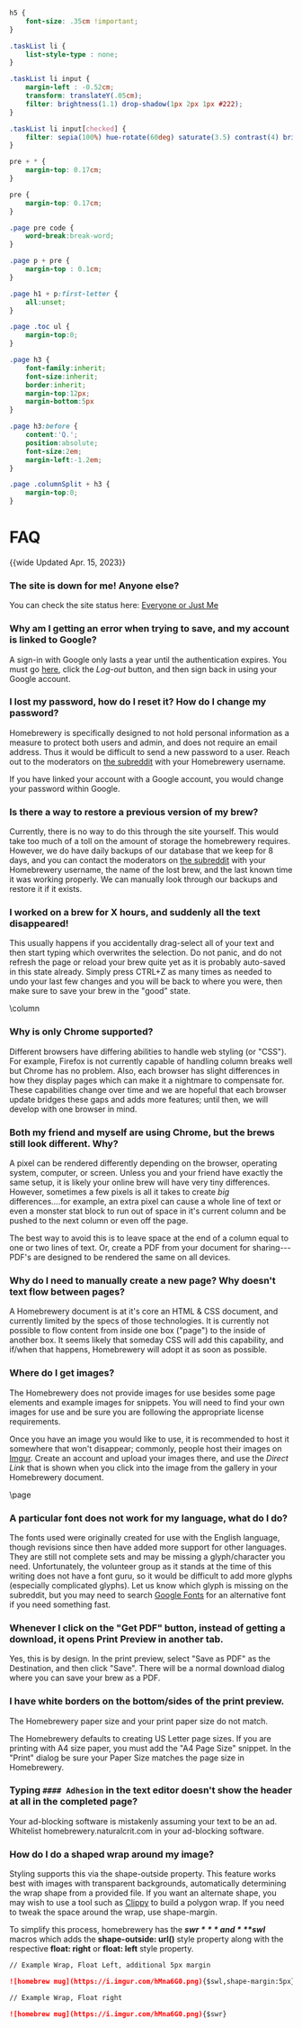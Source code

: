 ```css
h5 {
	font-size: .35cm !important;
}

.taskList li {
	list-style-type : none;
}

.taskList li input {
	margin-left : -0.52cm;
	transform: translateY(.05cm);
	filter: brightness(1.1) drop-shadow(1px 2px 1px #222);
}

.taskList li input[checked] {
	filter: sepia(100%) hue-rotate(60deg) saturate(3.5) contrast(4) brightness(1.1) drop-shadow(1px 2px 1px #222);
}

pre + * {
	margin-top: 0.17cm;
}

pre {
	margin-top: 0.17cm;
}

.page pre code {
	word-break:break-word;
}

.page p + pre {
	margin-top : 0.1cm;
}

.page h1 + p:first-letter {
	all:unset;
}

.page .toc ul {
	margin-top:0;
}

.page h3 {
	font-family:inherit;
	font-size:inherit;
	border:inherit;
	margin-top:12px;
	margin-bottom:5px
}

.page h3:before {
	content:'Q.';
	position:absolute;
	font-size:2em;
	margin-left:-1.2em;	
}

.page .columnSplit + h3 {
	margin-top:0;
}
```

# FAQ
{{wide Updated Apr. 15, 2023}}


### The site is down for me! Anyone else?

You can check the site status here: [Everyone or Just Me](https://downforeveryoneorjustme.com/homebrewery.naturalcrit.com)


### Why am I getting an error when trying to save, and my account is linked to Google?

A sign-in with Google only lasts a year until the authentication expires.  You must go [here](https://www.naturalcrit.com/login), click the *Log-out* button, and then sign back in using your Google account.

### I lost my password, how do I reset it?  How do I change my password?

Homebrewery is specifically designed to not hold personal information as a measure to protect both users and admin, and does not require an email address.  Thus it would be difficult to send a new password to a user.  Reach out to the moderators on [the subreddit](https://www.reddit.com/r/homebrewery) with your Homebrewery username.  

If you have linked your account with a Google account, you would change your password within Google.

### Is there a way to restore a previous version of my brew?

Currently, there is no way to do this through the site yourself. This would take too much of a toll on the amount of storage the homebrewery requires. However, we do have daily backups of our database that we keep for 8 days, and you can contact the moderators on [the subreddit](https://www.reddit.com/r/homebrewery) with your Homebrewery username, the name of the lost brew, and the last known time it was working properly. We can manually look through our backups and restore it if it exists.

### I worked on a brew for X hours, and suddenly all the text disappeared!

This usually happens if you accidentally drag-select all of your text and then start typing which overwrites the selection. Do not panic, and do not refresh the page or reload your brew quite yet as it is probably auto-saved in this state already. Simply press CTRL+Z as many times as needed to undo your last few changes and you will be back to where you were, then make sure to save your brew in the "good" state.

\column

### Why is only Chrome supported?

Different browsers have differing abilities to handle web styling (or "CSS").  For example, Firefox is not currently capable of handling column breaks well but Chrome has no problem.  Also, each browser has slight differences in how they display pages which can make it a nightmare to compensate for.  These capabilities change over time and we are hopeful that each browser update bridges these gaps and adds more features; until then, we will develop with one browser in mind.

### Both my friend and myself are using Chrome, but the brews still look different.  Why?

A pixel can be rendered differently depending on the browser, operating system, computer, or screen.  Unless you and your friend have exactly the same setup, it is likely your online brew will have very tiny differences.  However, sometimes a few pixels is all it takes to create *big* differences....for example, an extra pixel can cause a whole line of text or even a monster stat block to run out of space in it's current column and be pushed to the next column or even off the page.  

The best way to avoid this is to leave space at the end of a column equal to one or two lines of text.  Or, create a PDF from your document for sharing--- PDF's are designed to be rendered the same on all devices.

### Why do I need to manually create a new page?  Why doesn't text flow between pages?

A Homebrewery document is at it's core an HTML & CSS document, and currently limited by the specs of those technologies.  It is currently not possible to flow content from inside one box ("page") to the inside of another box.  It seems likely that someday CSS will add this capability, and if/when that happens, Homebrewery will adopt it as soon as possible.

### Where do I get images?
The Homebrewery does not provide images for use besides some page elements and example images for snippets.  You will need to find your own images for use and be sure you are following the appropriate license requirements.  

Once you have an image you would like to use, it is recommended to host it somewhere that won't disappear; commonly, people host their images on [Imgur](https://www.imgur.com).  Create an account and upload your images there, and use the *Direct Link* that is shown when you click into the image from the gallery in your Homebrewery document.

\page

### A particular font does not work for my language, what do I do?
The fonts used were originally created for use with the English language, though revisions since then have added more support for other languages.  They are still not complete sets and may be missing a glyph/character you need.  Unfortunately, the volunteer group as it stands at the time of this writing does not have a font guru, so it would be difficult to add more glyphs (especially complicated glyphs).  Let us know which glyph is missing on the subreddit, but you may need to search [Google Fonts](https://fonts.google.com) for an alternative font if you need something fast.

### Whenever I click on the "Get PDF" button, instead of getting a download, it opens Print Preview in another tab.
Yes, this is by design. In the print preview, select "Save as PDF" as the Destination, and then click "Save". There will be a normal download dialog where you can save your brew as a PDF.

### I have white borders on the bottom/sides of the print preview.

The Homebrewery paper size and your print paper size do not match.

The Homebrewery defaults to creating US Letter page sizes.  If you are printing with A4 size paper, you must add the "A4 Page Size" snippet.  In the "Print" dialog be sure your Paper Size matches the page size in Homebrewery.


### Typing `#### Adhesion` in the text editor doesn't show the header at all in the completed page?

Your ad-blocking software is mistakenly assuming your text to be an ad. Whitelist homebrewery.naturalcrit.com in your ad-blocking software.

### How do I do a shaped wrap around my image?

Styling supports this via the shape-outside property. This feature works best with images with transparent backgrounds, automatically determining the wrap shape from a provided file. If you want an alternate shape, you may wish to use a tool such as [Clippy](https://bennettfeely.com/clippy/) to build a polygon wrap. If you need to tweak the space around the wrap, use shape-margin.

To simplify this process, homebrewery has the ***$swr*** and ***$swl*** macros which adds the **shape-outside: url()** style property along with the respective **float: right** or **float: left** style property.

```md
// Example Wrap, Float Left, additional 5px margin

![homebrew mug](https://i.imgur.com/hMna6G0.png){$swl,shape-margin:5px}

// Example Wrap, Float right

![homebrew mug](https://i.imgur.com/hMna6G0.png){$swr}

```
